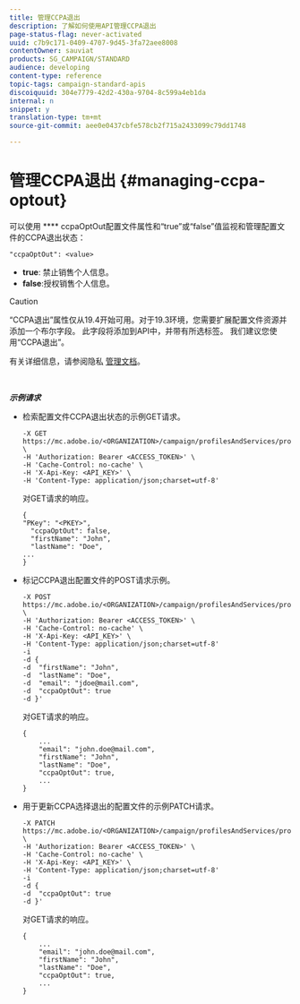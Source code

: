 ```yaml
---
title: 管理CCPA退出
description: 了解如何使用API管理CCPA退出
page-status-flag: never-activated
uuid: c7b9c171-0409-4707-9d45-3fa72aee8008
contentOwner: sauviat
products: SG_CAMPAIGN/STANDARD
audience: developing
content-type: reference
topic-tags: campaign-standard-apis
discoiquuid: 304e7779-42d2-430a-9704-8c599a4eb1da
internal: n
snippet: y
translation-type: tm+mt
source-git-commit: aee0e0437cbfe578cb2f715a2433099c79dd1748

---
```



# 管理CCPA退出 {#managing-ccpa-optout}

可以使用 **** ccpaOptOut配置文件属性和“true”或“false”值监视和管理配置文件的CCPA退出状态：

`"ccpaOptOut": <value>`

* **true**: 禁止销售个人信息。
* **false**:授权销售个人信息。

>[!CAUTION]
>
>“CCPA退出”属性仅从19.4开始可用。对于19.3环境，您需要扩展配置文件资源并添加一个布尔字段。 此字段将添加到API中，并带有所选标签。 我们建议您使用“CCPA退出”。
>
>有关详细信息，请参阅隐私 [管理文档](https://helpx.adobe.com/campaign/kb/acs-privacy.html#ccpa)。

<br/>

***示例请求***

* 检索配置文件CCPA退出状态的示例GET请求。

   ```
   -X GET https://mc.adobe.io/<ORGANIZATION>/campaign/profilesAndServices/profile/<PKEY> \
   -H 'Authorization: Bearer <ACCESS_TOKEN>' \
   -H 'Cache-Control: no-cache' \
   -H 'X-Api-Key: <API_KEY>' \
   -H 'Content-Type: application/json;charset=utf-8'
   ```

   对GET请求的响应。

   ```
   {
   "PKey": "<PKEY>",
     "ccpaOptOut": false,
     "firstName": "John",
     "lastName": "Doe",
   ...
   }
   ```

* 标记CCPA退出配置文件的POST请求示例。

   ```
   -X POST https://mc.adobe.io/<ORGANIZATION>/campaign/profilesAndServices/profile/ \
   -H 'Authorization: Bearer <ACCESS_TOKEN>' \
   -H 'Cache-Control: no-cache' \
   -H 'X-Api-Key: <API_KEY>' \
   -H 'Content-Type: application/json;charset=utf-8'
   -i
   -d {
   -d  "firstName": "John",
   -d  "lastName": "Doe",
   -d  "email": "jdoe@mail.com",
   -d  "ccpaOptOut": true
   -d }'
   ```

   对GET请求的响应。

   ```
   {
       ...
       "email": "john.doe@mail.com",
       "firstName": "John",
       "lastName": "Doe",
       "ccpaOptOut": true,
       ...
   }
   ```

* 用于更新CCPA选择退出的配置文件的示例PATCH请求。

   ```
   -X PATCH https://mc.adobe.io/<ORGANIZATION>/campaign/profilesAndServices/profile/<PKEY> \
   -H 'Authorization: Bearer <ACCESS_TOKEN>' \
   -H 'Cache-Control: no-cache' \
   -H 'X-Api-Key: <API_KEY>' \
   -H 'Content-Type: application/json;charset=utf-8'
   -i
   -d {
   -d  "ccpaOptOut": true
   -d }'
   ```

   对GET请求的响应。

   ```
   {
       ...
       "email": "john.doe@mail.com",
       "firstName": "John",
       "lastName": "Doe",
       "ccpaOptOut": true,
       ...
   }
   ```
